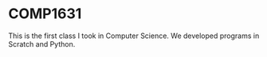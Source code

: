 # COMP1631
This is the first class I took in Computer Science. We developed programs in Scratch and Python.
